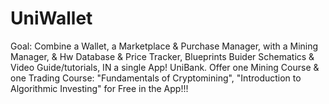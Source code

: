 # UniWallet
Goal: Combine a Wallet, a Marketplace &amp; Purchase Manager, with a Mining Manager, &amp; Hw Database & Price Tracker, Blueprints Buider Schematics &amp; Video Guide/tutorials, IN a single App! UniBank. Offer one Mining Course & one Trading Course: "Fundamentals of Cryptomining", "Introduction to Algorithmic Investing" for Free in the App!!!
